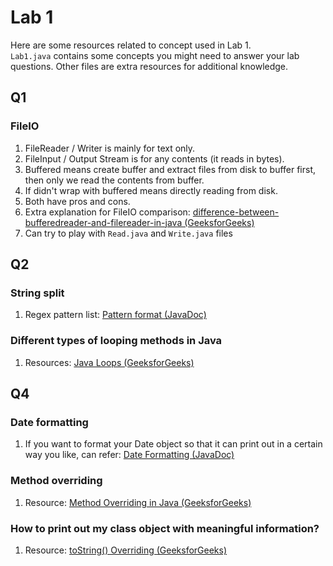 # Lab 1
Here are some resources related to concept used in Lab 1. \
`Lab1.java` contains some concepts you might need to answer your lab questions.
Other files are extra resources for additional knowledge.

## Q1
### FileIO
1. FileReader / Writer is mainly for text only.
2. FileInput / Output Stream is for any contents (it reads in bytes).
3. Buffered means create buffer and extract files from disk to buffer first, then only we read the contents from buffer.
4. If didn't wrap with buffered means directly reading from disk.
5. Both have pros and cons.
6. Extra explanation for FileIO comparison: [difference-between-bufferedreader-and-filereader-in-java (GeeksforGeeks)](https://www.geeksforgeeks.org/difference-between-bufferedreader-and-filereader-in-java/)
7. Can try to play with `Read.java` and `Write.java` files

## Q2
### String split
1. Regex pattern list: [Pattern format (JavaDoc)](https://docs.oracle.com/javase/7/docs/api/java/util/regex/Pattern.html)
### Different types of looping methods in Java
1. Resources: [Java Loops (GeeksforGeeks)](https://www.geeksforgeeks.org/loops-in-java/)

## Q4
### Date formatting
1. If you want to format your Date object so that it can print out in a certain way you like, can refer: [Date Formatting (JavaDoc)](https://docs.oracle.com/javase/10/docs/api/java/text/SimpleDateFormat.html)
### Method overriding
1. Resource: [Method Overriding in Java (GeeksforGeeks)](https://www.geeksforgeeks.org/overriding-in-java/)
### How to print out my class object with meaningful information?
1. Resource: [toString() Overriding (GeeksforGeeks)](https://www.geeksforgeeks.org/overriding-tostring-method-in-java/)
